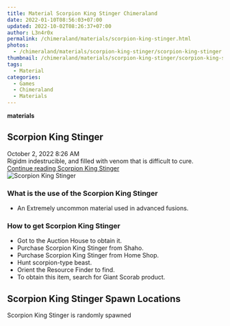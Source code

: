 ```yaml
---
title: Material Scorpion King Stinger Chimeraland
date: 2022-01-10T08:56:03+07:00
updated: 2022-10-02T08:26:37+07:00
author: L3n4r0x
permalink: /chimeraland/materials/scorpion-king-stinger.html
photos:
  - /chimeraland/materials/scorpion-king-stinger/scorpion-king-stinger.webp
thumbnail: /chimeraland/materials/scorpion-king-stinger/scorpion-king-stinger.webp
tags:
  - Material
categories:
  - Games
  - Chimeraland
  - Materials
---
```


<section id="bootstrap-wrapper">
  <link
    rel="stylesheet"
    href="https://cdn.statically.io/gh/dimaslanjaka/Web-Manajemen/40ac3225/css/bootstrap-4.5-wrapper.css"
  />
  <div
    class="row g-0 border rounded overflow-hidden flex-md-row mb-4 shadow-sm position-relative bg-light text-dark"
  >
    <div class="col p-4 d-flex flex-column position-static">
      <strong class="d-inline-block mb-2 text-success">materials</strong>
      <h2 class="mb-0">Scorpion King Stinger</h2>
      <div class="mb-1 text-muted">October 2, 2022 8:26 AM</div>
      <div class="mb-2 border p-1">
        Rigidm indestrucible, and filled with venom that is difficult to cure.
      </div>
      <a
        href="/chimeraland/materials/scorpion-king-stinger.html"
        class="stretched-link d-none"
        >Continue reading Scorpion King Stinger</a
      >
    </div>
    <div class="col-auto d-none d-lg-block">
      <img
        src="/chimeraland/materials/scorpion-king-stinger/scorpion-king-stinger.webp"
        alt="Scorpion King Stinger"
      />
    </div>
  </div>
  <div class="row bg-light text-dark">
    <div class="col-lg-6 col-12 mb-2">
      <div class="card">
        <div class="card-body">
          <h3 class="card-title">
            What is the use of the Scorpion King Stinger
          </h3>
          <div class="card-text">
            <ul>
              <li>An Extremely uncommon material used in advanced fusions.</li>
            </ul>
          </div>
        </div>
      </div>
    </div>
    <div class="col-lg-6 col-12 mb-2">
      <div class="card">
        <div class="card-body">
          <h3 class="card-title">How to get Scorpion King Stinger</h3>
          <div class="card-text">
            <ul>
              <li>Got to the Auction House to obtain it.</li>
              <li>Purchase Scorpion King Stinger from Shaho.</li>
              <li>Purchase Scorpion King Stinger from Home Shop.</li>
              <li>Hunt scorpion-type beast.</li>
              <li>Orient the Resource Finder to find.</li>
              <li>To obtain this item, search for Giant Scorab product.</li>
            </ul>
          </div>
        </div>
      </div>
    </div>
    <div class="col-12 mb-2">
      <h2>Scorpion King Stinger Spawn Locations</h2>
      <p>Scorpion King Stinger is randomly spawned</p>
    </div>
  </div>
</section>